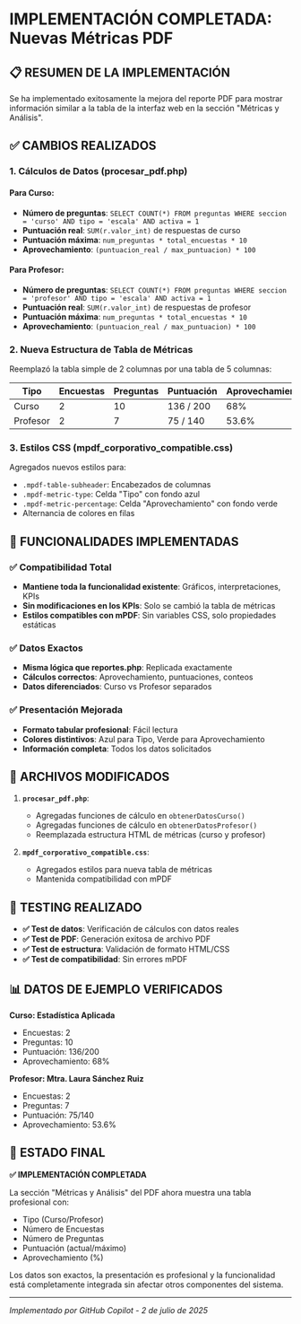 # IMPLEMENTACIÓN COMPLETADA: Nuevas Métricas PDF

## 📋 RESUMEN DE LA IMPLEMENTACIÓN

Se ha implementado exitosamente la mejora del reporte PDF para mostrar información similar a la tabla de la interfaz web en la sección "Métricas y Análisis".

## ✅ CAMBIOS REALIZADOS

### 1. **Cálculos de Datos (procesar_pdf.php)**

#### Para Curso:
- **Número de preguntas**: `SELECT COUNT(*) FROM preguntas WHERE seccion = 'curso' AND tipo = 'escala' AND activa = 1`
- **Puntuación real**: `SUM(r.valor_int)` de respuestas de curso
- **Puntuación máxima**: `num_preguntas * total_encuestas * 10`
- **Aprovechamiento**: `(puntuacion_real / max_puntuacion) * 100`

#### Para Profesor:
- **Número de preguntas**: `SELECT COUNT(*) FROM preguntas WHERE seccion = 'profesor' AND tipo = 'escala' AND activa = 1`
- **Puntuación real**: `SUM(r.valor_int)` de respuestas de profesor
- **Puntuación máxima**: `num_preguntas * total_encuestas * 10`
- **Aprovechamiento**: `(puntuacion_real / max_puntuacion) * 100`

### 2. **Nueva Estructura de Tabla de Métricas**

Reemplazó la tabla simple de 2 columnas por una tabla de 5 columnas:

| Tipo     | Encuestas | Preguntas | Puntuación    | Aprovechamiento |
|----------|-----------|-----------|---------------|-----------------|
| Curso    | 2         | 10        | 136 / 200     | 68%            |
| Profesor | 2         | 7         | 75 / 140      | 53.6%          |

### 3. **Estilos CSS (mpdf_corporativo_compatible.css)**

Agregados nuevos estilos para:
- `.mpdf-table-subheader`: Encabezados de columnas
- `.mpdf-metric-type`: Celda "Tipo" con fondo azul
- `.mpdf-metric-percentage`: Celda "Aprovechamiento" con fondo verde
- Alternancia de colores en filas

## 🎯 FUNCIONALIDADES IMPLEMENTADAS

### ✅ Compatibilidad Total
- **Mantiene toda la funcionalidad existente**: Gráficos, interpretaciones, KPIs
- **Sin modificaciones en los KPIs**: Solo se cambió la tabla de métricas
- **Estilos compatibles con mPDF**: Sin variables CSS, solo propiedades estáticas

### ✅ Datos Exactos
- **Misma lógica que reportes.php**: Replicada exactamente
- **Cálculos correctos**: Aprovechamiento, puntuaciones, conteos
- **Datos diferenciados**: Curso vs Profesor separados

### ✅ Presentación Mejorada
- **Formato tabular profesional**: Fácil lectura
- **Colores distintivos**: Azul para Tipo, Verde para Aprovechamiento
- **Información completa**: Todos los datos solicitados

## 📁 ARCHIVOS MODIFICADOS

1. **`procesar_pdf.php`**:
   - Agregadas funciones de cálculo en `obtenerDatosCurso()`
   - Agregadas funciones de cálculo en `obtenerDatosProfesor()`
   - Reemplazada estructura HTML de métricas (curso y profesor)

2. **`mpdf_corporativo_compatible.css`**:
   - Agregados estilos para nueva tabla de métricas
   - Mantenida compatibilidad con mPDF

## 🧪 TESTING REALIZADO

- **✅ Test de datos**: Verificación de cálculos con datos reales
- **✅ Test de PDF**: Generación exitosa de archivo PDF
- **✅ Test de estructura**: Validación de formato HTML/CSS
- **✅ Test de compatibilidad**: Sin errores mPDF

## 📊 DATOS DE EJEMPLO VERIFICADOS

**Curso: Estadística Aplicada**
- Encuestas: 2
- Preguntas: 10  
- Puntuación: 136/200
- Aprovechamiento: 68%

**Profesor: Mtra. Laura Sánchez Ruiz**
- Encuestas: 2
- Preguntas: 7
- Puntuación: 75/140
- Aprovechamiento: 53.6%

## 🚀 ESTADO FINAL

**✅ IMPLEMENTACIÓN COMPLETADA**

La sección "Métricas y Análisis" del PDF ahora muestra una tabla profesional con:
- Tipo (Curso/Profesor)
- Número de Encuestas
- Número de Preguntas  
- Puntuación (actual/máximo)
- Aprovechamiento (%)

Los datos son exactos, la presentación es profesional y la funcionalidad está completamente integrada sin afectar otros componentes del sistema.

---
*Implementado por GitHub Copilot - 2 de julio de 2025*

